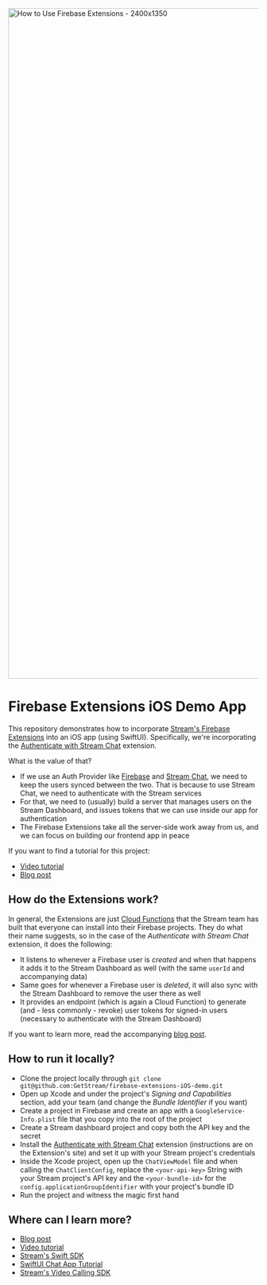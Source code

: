 <img width="2400" height="1350" alt="How to Use Firebase Extensions - 2400x1350" src="https://github.com/user-attachments/assets/f11e9e37-33c4-449c-82c8-fa3e439da9a0" />

# Firebase Extensions iOS Demo App

This repository demonstrates how to incorporate [Stream's Firebase Extensions](https://extensions.dev/extensions?provider=stream) into an iOS app (using SwiftUI). Specifically, we're incorporating the [Authenticate with Stream Chat](https://extensions.dev/extensions/stream/auth-chat) extension.

What is the value of that?

- If we use an Auth Provider like [Firebase](https://firebase.google.com/) and [Stream Chat](https://github.com/GetStream/stream-chat-swift), we need to keep the users synced between the two. That is because to use Stream Chat, we need to authenticate with the Stream services
- For that, we need to (usually) build a server that manages users on the Stream Dashboard, and issues tokens that we can use inside our app for authentication
- The Firebase Extensions take all the server-side work away from us, and we can focus on building our frontend app in peace

If you want to find a tutorial for this project:
- [Video tutorial](https://youtu.be/ajlNzE6d9Hg)
- [Blog post](https://getstream.io/blog/firebase-extension-ios-demo/)

## How do the Extensions work?

In general, the Extensions are just [Cloud Functions](https://firebase.google.com/docs/functions) that the Stream team has built that everyone can install into their Firebase projects. They do what their name suggests, so in the case of the _Authenticate with Stream Chat_ extension, it does the following:

- It listens to whenever a Firebase user is _created_ and when that happens it adds it to the Stream Dashboard as well (with the same `userId` and accompanying data)
- Same goes for whenever a Firebase user is _deleted_, it will also sync with the Stream Dashboard to remove the user there as well
- It provides an endpoint (which is again a Cloud Function) to generate (and - less commonly - revoke) user tokens for signed-in users (necessary to authenticate with the Stream Dashboard)

If you want to learn more, read the accompanying [blog post](https://getstream.io/blog/firebase-extension-ios-demo/).

## How to run it locally?

- Clone the project locally through `git clone git@github.com:GetStream/firebase-extensions-iOS-demo.git`
- Open up Xcode and under the project's _Signing and Capabilities_ section, add your team (and change the _Bundle Identifier_ if you want)
- Create a project in Firebase and create an app with a `GoogleService-Info.plist` file that you copy into the root of the project
- Create a Stream dashboard project and copy both the API key and the secret
- Install the [Authenticate with Stream Chat](https://extensions.dev/extensions/stream/auth-chat) extension (instructions are on the Extension's site) and set it up with your Stream project's credentials
- Inside the Xcode project, open up the `ChatViewModel` file and when calling the `ChatClientConfig`, replace the `<your-api-key>` String with your Stream project's API key and the `<your-bundle-id>` for the `config.applicationGroupIdentifier` with your project's bundle ID
- Run the project and witness the magic first hand

## Where can I learn more?

- [Blog post](https://getstream.io/blog/firebase-extension-ios-demo/)
- [Video tutorial](https://youtu.be/ajlNzE6d9Hg)
- [Stream's Swift SDK](https://getstream.io/chat/sdk/ios/)
- [SwiftUI Chat App Tutorial](https://getstream.io/tutorials/ios-chat/)
- [Stream's Video Calling SDK](https://getstream.io/video/docs/)
